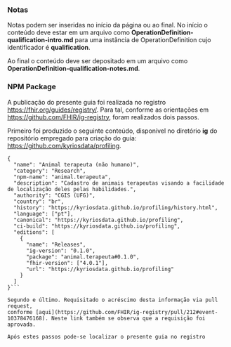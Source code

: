 ### Notas

Notas podem ser inseridas no início da página ou ao final.
No início o conteúdo deve estar em um arquivo como
**OperationDefinition-qualification-intro.md** para uma
instância de OperationDefinition cujo identificador é **qualification**.

Ao final o conteúdo deve ser depositado em um arquivo como
**OperationDefinition-qualification-notes.md**.

### NPM Package

A publicação do presente guia foi realizada no registro
https://fhir.org/guides/registry/. Para tal, conforme as 
orientações em https://github.com/FHIR/ig-registry, foram realizados dois passos.

Primeiro foi produzido o seguinte conteúdo, disponível no
diretório **ig** do repositório empregado para criação 
do guia: https://github.com/kyriosdata/profiling. 

```
{
  "name": "Animal terapeuta (não humano)",
  "category": "Research",
  "npm-name": "animal.terapeuta",
  "description": "Cadastro de animais terapeutas visando a facilidade de localização deles pelas habilidades.",
  "authority": "CGIS (UFG)",
  "country": "br",
  "history": "https://kyriosdata.github.io/profiling/history.html",
  "language": ["pt"],
  "canonical": "https://kyriosdata.github.io/profiling",
  "ci-build": "https://kyriosdata.github.io/profiling",
  "editions": [
    {
      "name": "Releases",
      "ig-version": "0.1.0",
      "package": "animal.terapeuta#0.1.0",
      "fhir-version": ["4.0.1"],
      "url": "https://kyriosdata.github.io/profiling"
    }
  ]
}```

Segundo e último. Requisitado o acréscimo desta informação via pull request,
conforme [aqui](https://github.com/FHIR/ig-registry/pull/212#event-10378476168). Neste link também se observa que a requisição foi aprovada. 

Após estes passos pode-se localizar o presente guia no registro

